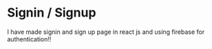 # Signin / Signup

I have made signin and sign up page in react js and using firebase for authentication!!
